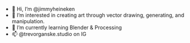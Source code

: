 - 👋 Hi, I’m @jimmyheineken
- 👀 I’m interested in creating art through vector drawing, generating, and manipulation.
- 🌱 I’m currently learning Blender & Processing
- 📫 @trevorganske.studio on IG

<!---
jimmyheineken/jimmyheineken is a ✨ special ✨ repository because its `README.md` (this file) appears on your GitHub profile.
You can click the Preview link to take a look at your changes.
--->
